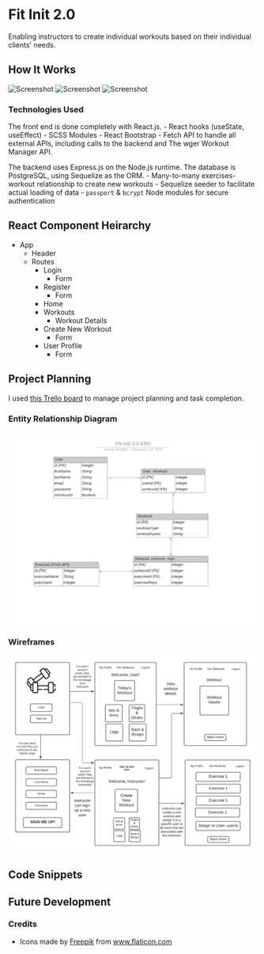 # Fit Init 2.0

Enabling instructors to create individual workouts based on their individual clients' needs.


## How It Works

![Screenshot](images/homepage)
![Screenshot](images/createworkout)
![Screenshot](images/workouts)

### Technologies Used
The front end is done completely with React.js.
    - React hooks (useState, useEffect)
    - SCSS Modules
    - React Bootstrap
    - Fetch API to handle all external APIs, including calls to the backend and The wger Workout Manager API.

The backend uses Express.js on the Node.js runtime. The database is PostgreSQL, using Sequelize as the ORM.
    - Many-to-many exercises-workout relationship to create new workouts
    - Sequelize seeder to facilitate actual loading of data 
    - `passport` & `bcrypt` Node modules for secure authentication

## React Component Heirarchy 

- App 
    - Header
    - Routes 
        - Login 
            - Form 
        - Register 
            - Form 
        - Home 
        - Workouts 
            - Workout Details 
        - Create New Workout 
            - Form 
        - User Profile
            - Form 
        
## Project Planning

I used [this Trello board](https://trello.com/b/YrxQNpLE/fit-init-20) to manage project planning and task completion.

### Entity Relationship Diagram 

![Entity Relationship Diagram](images/Fit-Init_2.0_ERD.png)


### Wireframes

![Wireframes](images/Fit-init_2.0.jpeg)

## Code Snippets 




## Future Development


### Credits 
 - Icons made by <a href="http://www.freepik.com/" title="Freepik">Freepik</a> from <a href="https://www.flaticon.com/" title="Flaticon">www.flaticon.com</a>